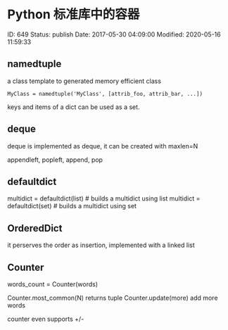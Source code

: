 # Python 标准库中的容器


ID: 649
Status: publish
Date: 2017-05-30 04:09:00
Modified: 2020-05-16 11:59:33


## namedtuple

a class template to generated memory efficient class

`MyClass = namedtuple('MyClass', [attrib_foo, attrib_bar, ...])`

keys and items of a dict can be used as a set.

## deque

deque is implemented as deque, it can be created with maxlen=N

appendleft, popleft, append, pop

## defaultdict

multidict = defaultdict(list) # builds a multidict using list
multidict = defaultdict(set) # builds a multidict using set

## OrderedDict

it perserves the order as insertion, implemented with a linked list

## Counter

words_count = Counter(words)

Counter.most_common(N)	returns tuple
Counter.update(more)	add more words

counter even supports +/-